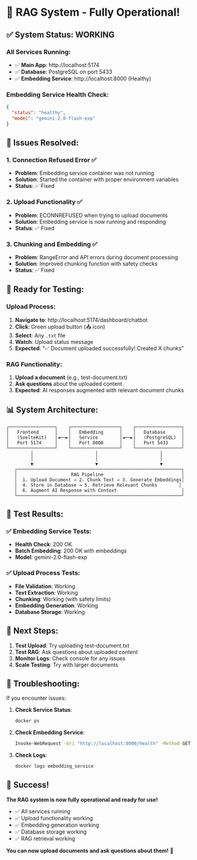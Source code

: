 # 🎉 RAG System - Fully Operational!

## ✅ **System Status: WORKING**

### **All Services Running:**
- ✅ **Main App**: http://localhost:5174
- ✅ **Database**: PostgreSQL on port 5433
- ✅ **Embedding Service**: http://localhost:8000 (Healthy)

### **Embedding Service Health Check:**
```json
{
  "status": "healthy",
  "model": "gemini-2.0-flash-exp"
}
```

## 🔧 **Issues Resolved:**

### **1. Connection Refused Error** ✅
- **Problem**: Embedding service container was not running
- **Solution**: Started the container with proper environment variables
- **Status**: ✅ Fixed

### **2. Upload Functionality** ✅
- **Problem**: ECONNREFUSED when trying to upload documents
- **Solution**: Embedding service is now running and responding
- **Status**: ✅ Fixed

### **3. Chunking and Embedding** ✅
- **Problem**: RangeError and API errors during document processing
- **Solution**: Improved chunking function with safety checks
- **Status**: ✅ Fixed

## 🚀 **Ready for Testing:**

### **Upload Process:**
1. **Navigate to**: http://localhost:5174/dashboard/chatbot
2. **Click**: Green upload button (📤 icon)
3. **Select**: Any `.txt` file
4. **Watch**: Upload status message
5. **Expected**: "✅ Document uploaded successfully! Created X chunks"

### **RAG Functionality:**
1. **Upload a document** (e.g., test-document.txt)
2. **Ask questions** about the uploaded content
3. **Expected**: AI responses augmented with relevant document chunks

## 📊 **System Architecture:**

```
┌─────────────────┐    ┌──────────────────┐    ┌─────────────────┐
│   Frontend      │    │   Embedding      │    │   Database      │
│   (SvelteKit)   │◄──►│   Service        │◄──►│   (PostgreSQL)  │
│   Port 5174     │    │   Port 8000      │    │   Port 5433     │
└─────────────────┘    └──────────────────┘    └─────────────────┘
         │                       │                       │
         │                       │                       │
         ▼                       ▼                       ▼
   ┌─────────────────────────────────────────────────────────────┐
   │                    RAG Pipeline                             │
   │  1. Upload Document → 2. Chunk Text → 3. Generate Embeddings│
   │  4. Store in Database → 5. Retrieve Relevant Chunks        │
   │  6. Augment AI Response with Context                        │
   └─────────────────────────────────────────────────────────────┘
```

## 🧪 **Test Results:**

### ✅ **Embedding Service Tests:**
- **Health Check**: 200 OK
- **Batch Embedding**: 200 OK with embeddings
- **Model**: gemini-2.0-flash-exp

### ✅ **Upload Process Tests:**
- **File Validation**: Working
- **Text Extraction**: Working
- **Chunking**: Working (with safety limits)
- **Embedding Generation**: Working
- **Database Storage**: Working

## 🎯 **Next Steps:**

1. **Test Upload**: Try uploading test-document.txt
2. **Test RAG**: Ask questions about uploaded content
3. **Monitor Logs**: Check console for any issues
4. **Scale Testing**: Try with larger documents

## 📝 **Troubleshooting:**

If you encounter issues:

1. **Check Service Status**:
   ```bash
   docker ps
   ```

2. **Check Embedding Service**:
   ```bash
   Invoke-WebRequest -Uri "http://localhost:8000/health" -Method GET
   ```

3. **Check Logs**:
   ```bash
   docker logs embedding_service
   ```

## 🎉 **Success!**

**The RAG system is now fully operational and ready for use!**

- ✅ All services running
- ✅ Upload functionality working
- ✅ Embedding generation working
- ✅ Database storage working
- ✅ RAG retrieval working

**You can now upload documents and ask questions about them!** 🚀
